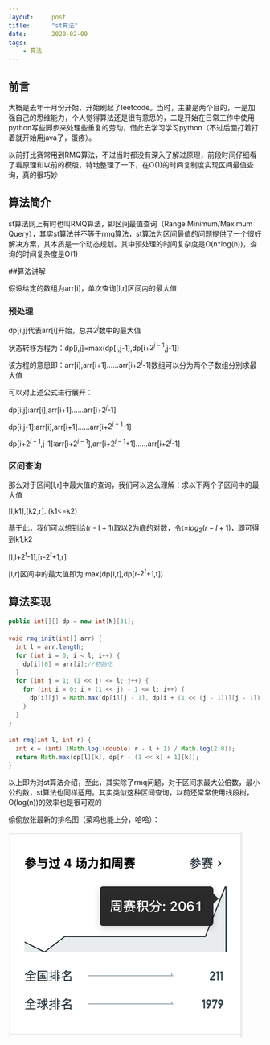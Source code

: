 ```yaml
---
layout:     post
title:      "st算法"
date:       2020-02-09
tags:
    - 算法
---
```


## 前言

大概是去年十月份开始，开始刷起了leetcode。当时，主要是两个目的，一是加强自己的思维能力，个人觉得算法还是很有意思的，二是开始在日常工作中使用python写些脚步来处理些重复的劳动，借此去学习学习python（不过后面打着打着就开始用java了，蛋疼）。

以前打比赛常用到RMQ算法，不过当时都没有深入了解过原理，前段时间仔细看了看原理和以前的模版，特地整理了一下，在O(1)的时间复制度实现区间最值查询，真的很巧妙

## 算法简介

st算法网上有时也叫RMQ算法，即区间最值查询（Range Minimum/Maximum Query），其实st算法并不等于rmq算法，st算法为区间最值的问题提供了一个很好解决方案，其本质是一个动态规划。其中预处理的时间复杂度是O(n*log(n))，查询的时间复杂度是O(1)

##算法讲解

假设给定的数组为arr[i]，单次查询[l,r]区间内的最大值

### 预处理

dp[i,j]代表arr[i]开始，总共$2^j$数中的最大值

状态转移方程为：dp[i,j]=max(dp[i,j-1],dp[i+$2^{j-1}$,j-1])

该方程的意思即：arr[i],arr[i+1]......arr[i+$2^j$-1]数组可以分为两个子数组分别求最大值

可以对上述公式进行展开：

dp[i,j]:arr[i],arr[i+1]......arr[i+$2^j$-1]

dp[i,j-1]:arr[i],arr[i+1]......arr[i+$2^{j-1}$-1]

dp[i+$2^{j-1}$,j-1]:arr[i+$2^{j-1}$],arr[i+$2^{j-1}$+1]......arr[i+$2^j$-1]

### 区间查询

那么对于区间[l,r]中最大值的查询，我们可以这么理解：求以下两个子区间中的最大值

[l,k1],[k2,r]. (k1<=k2)

基于此，我们可以想到给(r - l + 1)取以2为底的对数，令t=$log_2{(r-l+1)}$，即可得到k1,k2

[l,l+$2^t$-1],[r-$2^t$+1,r]

[l,r]区间中的最大值即为:max(dp[l,t],dp[r-$2^t$+1,t])

## 算法实现

```java
public int[][] dp = new int[N][31];

void rmq_init(int[] arr) {
  int l = arr.length;
  for (int i = 0; i < l; i++) {
    dp[i][0] = arr[i];//初始化
  }
  for (int j = 1; (1 << j) <= l; j++) {
    for (int i = 0; i + (1 << j) - 1 <= l; i++) {
      dp[i][j] = Math.max(dp[i][j - 1], dp[i + (1 << (j - 1))][j - 1]);
    }
  }
}

int rmq(int l, int r) {
  int k = (int) (Math.log((double) r - l + 1) / Math.log(2.0));
  return Math.max(dp[l][k], dp[r - (1 << k) + 1][k]);
}
```

以上即为对st算法介绍，至此，其实除了rmq问题，对于区间求最大公倍数，最小公约数，st算法也同样适用。其实类似这种区间查询，以前还常常使用线段树，O(log(n))的效率也是很可观的

偷偷放张最新的排名图（菜鸡也能上分，哈哈）：

![](/img/in-post/st/leetcode.png)